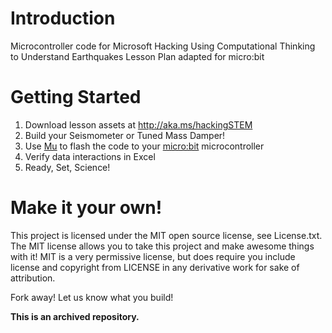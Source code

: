 # Introduction
Microcontroller code for Microsoft Hacking Using Computational Thinking to Understand Earthquakes Lesson Plan adapted for micro:bit

# Getting Started
1. Download lesson assets at http://aka.ms/hackingSTEM
1. Build your Seismometer or Tuned Mass Damper!
1. Use [Mu](https://codewith.mu/) to flash the code to your [micro:bit](http://microbit.org/) microcontroller
1. Verify data interactions in Excel
1. Ready, Set, Science!

# Make it your own!
This project is licensed under the MIT open source license, see License.txt. The MIT license allows you to take this project and make awesome things with it! MIT is a very permissive license, but does require you include license and copyright from LICENSE in any derivative work for sake of attribution.

Fork away! Let us know what you build!

**This is an archived repository.**
